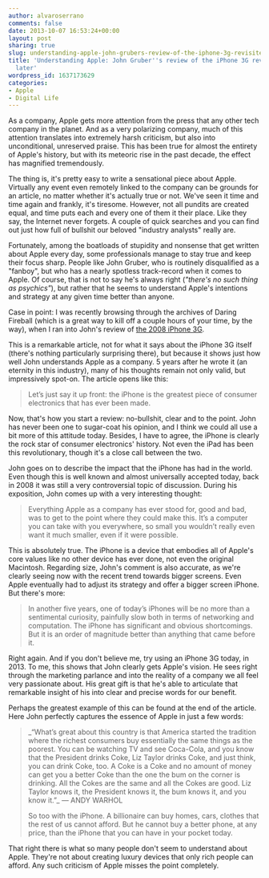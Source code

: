 ```yaml
---
author: alvaroserrano
comments: false
date: 2013-10-07 16:53:24+00:00
layout: post
sharing: true
slug: understanding-apple-john-grubers-review-of-the-iphone-3g-revisited-5-years-later
title: 'Understanding Apple: John Gruber''s review of the iPhone 3G revisited 5 years
  later'
wordpress_id: 1637173629
categories:
- Apple
- Digital Life
---
```


As a company, Apple gets more attention from the press that any other tech company in the planet. And as a very polarizing company, much of this attention translates into extremely harsh criticism, but also into unconditional, unreserved praise. This has been true for almost the entirety of Apple's history, but with its meteoric rise in the past decade, the effect has magnified tremendously.

The thing is, it's pretty easy to write a sensational piece about Apple. Virtually any event even remotely linked to the company can be grounds for an article, no matter whether it's actually true or not. We've seen it time and time again and frankly, it's tiresome. However, not all pundits are created equal, and time puts each and every one of them it their place. Like they say, the Internet never forgets. A couple of quick searches and you can find out just how full of bullshit our beloved "industry analysts" really are.

Fortunately, among the boatloads of stupidity and nonsense that get written about Apple every day, some professionals manage to stay true and keep their focus sharp. People like John Gruber, who is routinely disqualified as a "fanboy", but who has a nearly spotless track-record when it comes to Apple. Of course, that is not to say he's always right (_"there's no such thing as psychics"_), but rather that he seems to understand Apple's intentions and strategy at any given time better than anyone.

Case in point: I was recently browsing through the archives of Daring Fireball (which is a great way to kill off a couple hours of your time, by the way), when I ran into John's review of [the 2008 iPhone 3G](http://daringfireball.net/2008/10/iphone_3g).

This is a remarkable article, not for what it says about the iPhone 3G itself (there's nothing particularly surprising there), but because it shows just how well John understands Apple as a company. 5 years after he wrote it (an eternity in this industry), many of his thoughts remain not only valid, but impressively spot-on. The article opens like this:



<blockquote>Let’s just say it up front: the iPhone is the greatest piece of consumer electronics that has ever been made.
</blockquote>



Now, that's how you start a review: no-bullshit, clear and to the point. John has never been one to sugar-coat his opinion, and I think we could all use a bit more of this attitude today. Besides, I have to agree, the iPhone is clearly the rock star of consumer electronics' history. Not even the iPad has been this revolutionary, though it's a close call between the two.

John goes on to describe the impact that the iPhone has had in the world. Even though this is well known and almost universally accepted today, back in 2008 it was still a very controversial topic of discussion. During his exposition, John comes up with a very interesting thought:



<blockquote>Everything Apple as a company has ever stood for, good and bad, was to get to the point where they could make this. It’s a computer you can take with you everywhere, so small you wouldn’t really even want it much smaller, even if it were possible.
</blockquote>



This is absolutely true. The iPhone is a device that embodies all of Apple's core values like no other device has ever done, not even the original Macintosh. Regarding size, John's comment is also accurate, as we're clearly seeing now with the recent trend towards bigger screens. Even Apple eventually had to adjust its strategy and offer a bigger screen iPhone. But there's more:



<blockquote>In another five years, one of today’s iPhones will be no more than a sentimental curiosity, painfully slow both in terms of networking and computation. The iPhone has significant and obvious shortcomings. But it is an order of magnitude better than anything that came before it.
</blockquote>



Right again. And if you don't believe me, try using an iPhone 3G today, in 2013. To me, this shows that John clearly gets Apple's vision. He sees right through the marketing parlance and into the reality of a company we all feel very passionate about. His great gift is that he's able to articulate that remarkable insight of his into clear and precise words for our benefit.

Perhaps the greatest example of this can be found at the end of the article. Here John perfectly captures the essence of Apple in just a few words: 



<blockquote>_“What’s great about this country is that America started the tradition where the richest consumers buy essentially the same things as the poorest. You can be watching TV and see Coca-Cola, and you know that the President drinks Coke, Liz Taylor drinks Coke, and just think, you can drink Coke, too. A Coke is a Coke and no amount of money can get you a better Coke than the one the bum on the corner is drinking. All the Cokes are the same and all the Cokes are good. Liz Taylor knows it, the President knows it, the bum knows it, and you know it.”_ — ANDY WARHOL

So too with the iPhone. A billionaire can buy homes, cars, clothes that the rest of us cannot afford. But he cannot buy a better phone, at any price, than the iPhone that you can have in your pocket today.
</blockquote>



That right there is what so many people don't seem to understand about Apple. They're not about creating luxury devices that only rich people can afford. Any such criticism of Apple misses the point completely.
